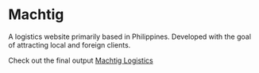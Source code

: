 # Machtig
A logistics website primarily based in Philippines. Developed with the goal of attracting local and foreign clients.

Check out the final output [Machtig Logistics](https://machtiglogistics.ph)
